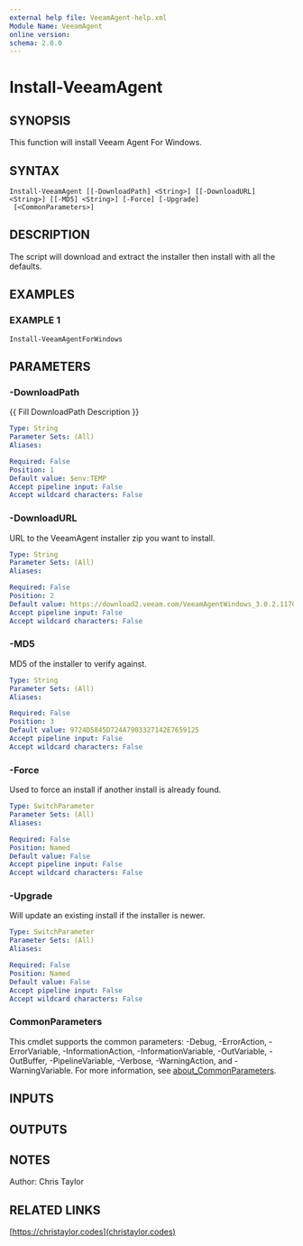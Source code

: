 ```yaml
---
external help file: VeeamAgent-help.xml
Module Name: VeeamAgent
online version:
schema: 2.0.0
---
```


# Install-VeeamAgent

## SYNOPSIS
This function will install Veeam Agent For Windows.

## SYNTAX

```
Install-VeeamAgent [[-DownloadPath] <String>] [[-DownloadURL] <String>] [[-MD5] <String>] [-Force] [-Upgrade]
 [<CommonParameters>]
```

## DESCRIPTION
The script will download and extract the installer then install with all the defaults.

## EXAMPLES

### EXAMPLE 1
```
Install-VeeamAgentForWindows
```

## PARAMETERS

### -DownloadPath
{{ Fill DownloadPath Description }}

```yaml
Type: String
Parameter Sets: (All)
Aliases:

Required: False
Position: 1
Default value: $env:TEMP
Accept pipeline input: False
Accept wildcard characters: False
```

### -DownloadURL
URL to the VeeamAgent installer zip you want to install.

```yaml
Type: String
Parameter Sets: (All)
Aliases:

Required: False
Position: 2
Default value: https://download2.veeam.com/VeeamAgentWindows_3.0.2.1170_.zip
Accept pipeline input: False
Accept wildcard characters: False
```

### -MD5
MD5 of the installer to verify against.

```yaml
Type: String
Parameter Sets: (All)
Aliases:

Required: False
Position: 3
Default value: 9724D5845D724A7903327142E7659125
Accept pipeline input: False
Accept wildcard characters: False
```

### -Force
Used to force an install if another install is already found.

```yaml
Type: SwitchParameter
Parameter Sets: (All)
Aliases:

Required: False
Position: Named
Default value: False
Accept pipeline input: False
Accept wildcard characters: False
```

### -Upgrade
Will update an existing install if the installer is newer.

```yaml
Type: SwitchParameter
Parameter Sets: (All)
Aliases:

Required: False
Position: Named
Default value: False
Accept pipeline input: False
Accept wildcard characters: False
```

### CommonParameters
This cmdlet supports the common parameters: -Debug, -ErrorAction, -ErrorVariable, -InformationAction, -InformationVariable, -OutVariable, -OutBuffer, -PipelineVariable, -Verbose, -WarningAction, and -WarningVariable. For more information, see [about_CommonParameters](http://go.microsoft.com/fwlink/?LinkID=113216).

## INPUTS

## OUTPUTS

## NOTES
Author: Chris Taylor

## RELATED LINKS

[https://christaylor.codes](christaylor.codes)